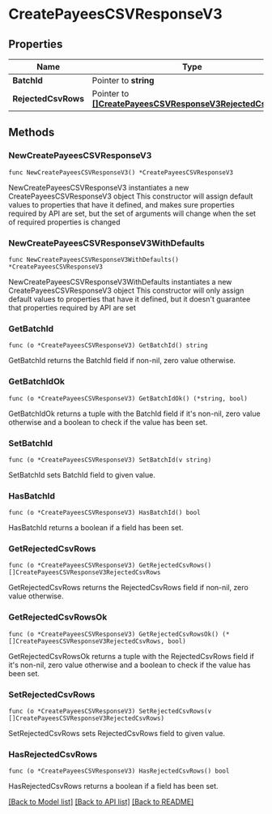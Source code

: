 # CreatePayeesCSVResponseV3

## Properties

Name | Type | Description | Notes
------------ | ------------- | ------------- | -------------
**BatchId** | Pointer to **string** |  | [optional] 
**RejectedCsvRows** | Pointer to [**[]CreatePayeesCSVResponseV3RejectedCsvRows**](CreatePayeesCSVResponseV3RejectedCsvRows.md) |  | [optional] 

## Methods

### NewCreatePayeesCSVResponseV3

`func NewCreatePayeesCSVResponseV3() *CreatePayeesCSVResponseV3`

NewCreatePayeesCSVResponseV3 instantiates a new CreatePayeesCSVResponseV3 object
This constructor will assign default values to properties that have it defined,
and makes sure properties required by API are set, but the set of arguments
will change when the set of required properties is changed

### NewCreatePayeesCSVResponseV3WithDefaults

`func NewCreatePayeesCSVResponseV3WithDefaults() *CreatePayeesCSVResponseV3`

NewCreatePayeesCSVResponseV3WithDefaults instantiates a new CreatePayeesCSVResponseV3 object
This constructor will only assign default values to properties that have it defined,
but it doesn't guarantee that properties required by API are set

### GetBatchId

`func (o *CreatePayeesCSVResponseV3) GetBatchId() string`

GetBatchId returns the BatchId field if non-nil, zero value otherwise.

### GetBatchIdOk

`func (o *CreatePayeesCSVResponseV3) GetBatchIdOk() (*string, bool)`

GetBatchIdOk returns a tuple with the BatchId field if it's non-nil, zero value otherwise
and a boolean to check if the value has been set.

### SetBatchId

`func (o *CreatePayeesCSVResponseV3) SetBatchId(v string)`

SetBatchId sets BatchId field to given value.

### HasBatchId

`func (o *CreatePayeesCSVResponseV3) HasBatchId() bool`

HasBatchId returns a boolean if a field has been set.

### GetRejectedCsvRows

`func (o *CreatePayeesCSVResponseV3) GetRejectedCsvRows() []CreatePayeesCSVResponseV3RejectedCsvRows`

GetRejectedCsvRows returns the RejectedCsvRows field if non-nil, zero value otherwise.

### GetRejectedCsvRowsOk

`func (o *CreatePayeesCSVResponseV3) GetRejectedCsvRowsOk() (*[]CreatePayeesCSVResponseV3RejectedCsvRows, bool)`

GetRejectedCsvRowsOk returns a tuple with the RejectedCsvRows field if it's non-nil, zero value otherwise
and a boolean to check if the value has been set.

### SetRejectedCsvRows

`func (o *CreatePayeesCSVResponseV3) SetRejectedCsvRows(v []CreatePayeesCSVResponseV3RejectedCsvRows)`

SetRejectedCsvRows sets RejectedCsvRows field to given value.

### HasRejectedCsvRows

`func (o *CreatePayeesCSVResponseV3) HasRejectedCsvRows() bool`

HasRejectedCsvRows returns a boolean if a field has been set.


[[Back to Model list]](../README.md#documentation-for-models) [[Back to API list]](../README.md#documentation-for-api-endpoints) [[Back to README]](../README.md)


